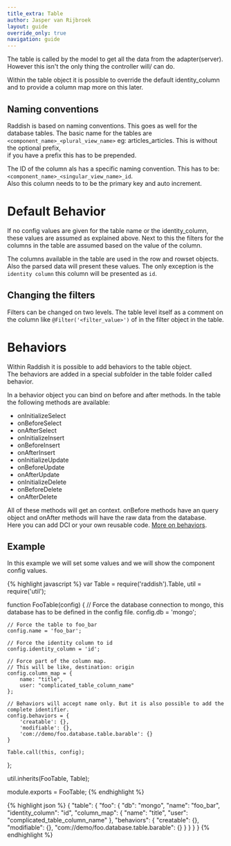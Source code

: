 ```yaml
---
title_extra: Table
author: Jasper van Rijbroek
layout: guide
override_only: true
navigation: guide
---
```


The table is called by the model to get all the data from the adapter(server).
However this isn't the only thing the controller will/ can do.

Within the table object it is possible to override the default identity_column and to provide a column map more on this later.

## Naming conventions
Raddish is based on naming conventions. This goes as well for the database tables.
The basic name for the tables are ```<component_name>_<plural_view_name>``` eg: articles_articles. This is without the optional prefix,  
if you have a prefix this has to be prepended.

The ID of the column als has a specific naming convention. This has to be: ```<component_name>_<singular_view_name>_id```.  
Also this column needs to to be the primary key and auto increment.

# Default Behavior
If no config values are given for the table name or the identity_column, these values are assumed as explained above.
Next to this the filters for the columns in the table are assumed based on the value of the column.

The columns available in the table are used in the row and rowset objects.  
Also the parsed data will present these values. The only exception is the ```identity column``` this column will be presented as ```id```.

## Changing the filters
Filters can be changed on two levels. The table level itself as a comment on the column like ```@Filter('<filter_value>')``` of in the filter object in the table.

# Behaviors
Within Raddish it is possible to add behaviors to the table object.  
The behaviors are added in a special subfolder in the table folder called behavior.

In a behavior object you can bind on before and after methods.
In the table the following methods are available:

- onInitializeSelect
- onBeforeSelect
- onAfterSelect
- onInitializeInsert
- onBeforeInsert
- onAfterInsert
- onInitializeUpdate
- onBeforeUpdate
- onAfterUpdate
- onInitializeDelete
- onBeforeDelete
- onAfterDelete

All of these methods will get an context. onBefore methods have an query object and onAfter methods will have the raw data from the database.  
Here you can add DCI or your own reusable code. [More on behaviors](/guide/getting-started/behaviors.html).

## Example
In this example we will set some values and we will show the component config values.

<div class="row">
    <div class="col-md-6">
{% highlight javascript %}
var Table = require('raddish').Table,
    util = require('util');
    
function FooTable(config) {
    // Force the database connection to mongo, this database has to be defined in the config file.
    config.db = 'mongo';
    
    // Force the table to foo_bar
    config.name = 'foo_bar';
    
    // Force the identity column to id
    config.identity_column = 'id';
    
    // Force part of the column map.
    // This will be like, destination: origin
    config.column_map = {
        name: "title",
        user: "complicated_table_column_name"
    };
    
    // Behaviors will accept name only. But it is also possible to add the complete identifier.
    config.behaviors = {
        'creatable': {},
        'modifiable': {},
        'com://demo/foo.database.table.barable': {}
    }

    Table.call(this, config);
};

util.inherits(FooTable, Table);

module.exports = FooTable;
{% endhighlight %}
    </div>
    <div class="col-md-6">
{% highlight json %}
{
    "table": {
        "foo": {
            "db": "mongo",
            "name": "foo_bar",
            "identity_column": "id",
            "column_map": {
                "name": "title",
                "user": "complicated_table_column_name"
            },
            "behaviors": {
                "creatable": {},
                "modifiable": {},
                "com://demo/foo.database.table.barable": {}
            }
        }
    }
}
{% endhighlight %}
    </div>
</div>